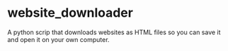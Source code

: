 # website_downloader
A python scrip that downloads websites as HTML files so you can save it and open it on your own computer.
